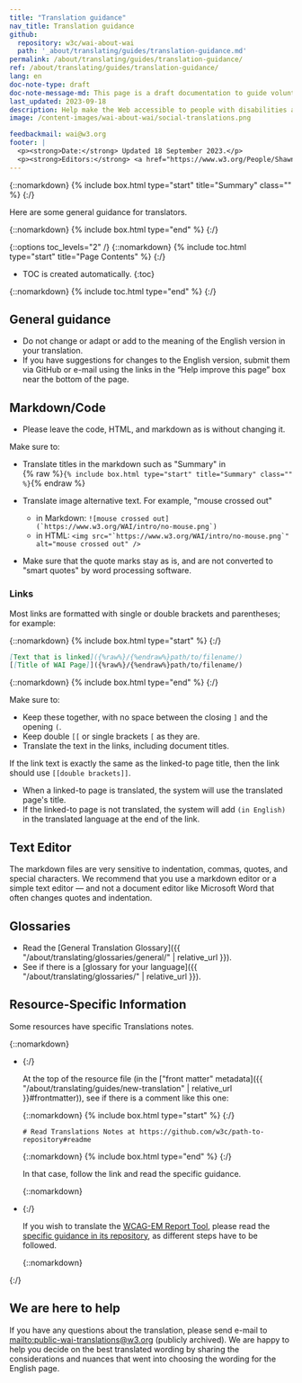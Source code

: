 ```yaml
---
title: "Translation guidance"
nav_title: Translation guidance
github:
  repository: w3c/wai-about-wai
  path: '_about/translating/guides/translation-guidance.md'
permalink: /about/translating/guides/translation-guidance/
ref: /about/translating/guides/translation-guidance/
lang: en
doc-note-type: draft
doc-note-message-md: This page is a draft documentation to guide volunteer translators. **It welcomes feebacks.**
last_updated: 2023-09-18
description: Help make the Web accessible to people with disabilities around the world. We appreciate your contributions to translating W3C WAI accessibility resources.
image: /content-images/wai-about-wai/social-translations.png

feedbackmail: wai@w3.org
footer: |
  <p><strong>Date:</strong> Updated 18 September 2023.</p>
  <p><strong>Editors:</strong> <a href="https://www.w3.org/People/Shawn/">Shawn Lawton Henry</a>, Rémi Bétin.</p>
---
```


{::nomarkdown}
{% include box.html type="start" title="Summary" class="" %}
{:/}

Here are some general guidance for translators.

{::nomarkdown}
{% include box.html type="end" %}
{:/}

{::options toc_levels="2" /}
{::nomarkdown}
{% include toc.html type="start" title="Page Contents" %}
{:/}

-   TOC is created automatically.
{:toc}

{::nomarkdown}
{% include toc.html type="end" %}
{:/}

## General guidance

- Do not change or adapt or add to the meaning of the English version in your translation.
- If you have suggestions for changes to the English version, submit them via GitHub or e-mail using the links in the “Help improve this page” box near the bottom of the page.

## Markdown/Code

- Please leave the code, HTML, and markdown as is without changing it.

Make sure to:
- Translate titles in the markdown such as "Summary" in <br />  {% raw %}`{% include box.html type="start" title="Summary" class="" %}`{% endraw %}
- Translate image alternative text. For example, "mouse crossed out"<br />
  - in Markdown: ```![mouse crossed out](`https://www.w3.org/WAI/intro/no-mouse.png`)```<br />
  - in HTML: ```<img src="`https://www.w3.org/WAI/intro/no-mouse.png`" alt="mouse crossed out" />```

- Make sure that the quote marks stay as is, and are not converted to "smart quotes" by word processing software.

### Links

Most links are formatted with single or double brackets and parentheses; for example:

{::nomarkdown}
{% include box.html type="start" %}
{:/}
```markdown
[Text that is linked]({%raw%}/{%endraw%}path/to/filename/)
[[Title of WAI Page]]({%raw%}/{%endraw%}path/to/filename/)
```
{::nomarkdown}
{% include box.html type="end" %}
{:/}

Make sure to:
- Keep these together, with no space between the closing `]` and the opening `(`.
- Keep double `[[` or single brackets `[` as they are.
- Translate the text in the links, including document titles.

If the link text is exactly the same as the linked-to page title, then the link should use `[[double brackets]]`.
- When a linked-to page is translated, the system will use the translated page's title.
- If the linked-to page is not translated, the system will add `(in English)` in the translated language at the end of the link.

## Text Editor

The markdown files are very sensitive to indentation, commas, quotes, and special characters. We recommend that you use a markdown editor or a simple text editor — and not a document editor like Microsoft Word that often changes quotes and indentation.

## Glossaries

- Read the [General Translation Glossary]({{ "/about/translating/glossaries/general/" | relative_url }}).
- See if there is a [glossary for your language]({{ "/about/translating/glossaries/" | relative_url }}).

## Resource-Specific Information

Some resources have specific Translations notes. 

{::nomarkdown}
<ul>
<li>
{:/}

At the top of the resource file (in the ["front matter" metadata]({{ "/about/translating/guides/new-translation" | relative_url }}#frontmatter)), see if there is a comment like this one:

{::nomarkdown}
{% include box.html type="start" %}
{:/}
```
# Read Translations Notes at https://github.com/w3c/path-to-repository#readme
```
{::nomarkdown}
{% include box.html type="end" %}
{:/}

In that case, follow the link and read the specific guidance.

{::nomarkdown}
</li>
<li>
{:/}

If you wish to translate the [WCAG-EM Report Tool](https://www.w3.org/WAI/eval/report-tool/), please read the [specific guidance in its repository](https://github.com/w3c/wai-wcag-em-report-tool/wiki/How-to-add-a-language), as different steps have to be followed.

{::nomarkdown}
</li>
</ul>
{:/}

## We are here to help

If you have any questions about the translation, please send e-mail to [mailto:public-wai-translations@w3.org](public-wai-translations@w3.org) (publicly archived). We are happy to help you decide on the best translated wording by sharing the considerations and nuances that went into choosing the wording for the English page.

